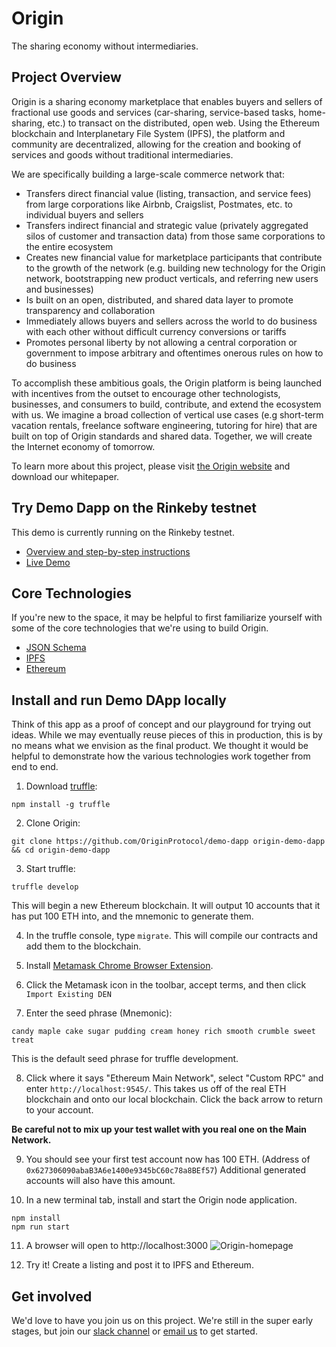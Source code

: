 # Origin
The sharing economy without intermediaries.

## Project Overview

Origin is a sharing economy marketplace that enables buyers and sellers of fractional use goods and services (car-sharing, service-based tasks, home-sharing, etc.) to transact on the distributed, open web. Using the Ethereum blockchain and Interplanetary File System (IPFS), the platform and community are decentralized, allowing for the creation and booking of services and goods without traditional intermediaries.

We are specifically building a large-scale commerce network that:
* Transfers direct financial value (listing, transaction, and service fees) from large corporations like Airbnb, Craigslist, Postmates, etc. to individual buyers and sellers
* Transfers indirect financial and strategic value (privately aggregated silos of customer and transaction data) from those same corporations to the entire ecosystem
* Creates new financial value for marketplace participants that contribute to the growth of the network (e.g. building new technology for the Origin network, bootstrapping new product verticals, and referring new users and businesses)
* Is built on an open, distributed, and shared data layer to promote transparency and collaboration
* Immediately allows buyers and sellers across the world to do business with each other without difficult currency conversions or tariffs
* Promotes personal liberty by not allowing a central corporation or government to impose arbitrary and oftentimes onerous rules on how to do business

To accomplish these ambitious goals, the Origin platform is being launched with incentives from the outset to encourage other technologists, businesses, and consumers to build, contribute, and extend the ecosystem with us. We imagine a broad collection of vertical use cases (e.g short-term vacation rentals, freelance software engineering, tutoring for hire) that are built on top of Origin standards and shared data. Together, we will create the Internet economy of tomorrow.

To learn more about this project, please visit [the Origin website](https://www.originprotocol.com) and download our whitepaper.

## Try Demo Dapp on the Rinkeby testnet

This demo is currently running on the Rinkeby testnet.
- [Overview and step-by-step instructions](https://medium.com/originprotocol/origin-demo-dapp-is-now-live-on-testnet-835ae201c58) 
- [Live Demo](http://demo.originprotocol.com)


## Core Technologies

If you're new to the space, it may be helpful to first familiarize yourself with some of the core technologies that we're using to build Origin.

 * [JSON Schema](http://json-schema.org/)
 * [IPFS](https://ipfs.io/)
 * [Ethereum](https://www.ethereum.org/)

## Install and run Demo DApp locally

Think of this app as a proof of concept and our playground for trying out ideas. While we may eventually reuse pieces of this in production, this is by no means what we envision as the final product. We thought it would be helpful to demonstrate how the various technologies work together from end to end.


1. Download [truffle](http://truffleframework.com/):
```
npm install -g truffle
```
2. Clone Origin:
```
git clone https://github.com/OriginProtocol/demo-dapp origin-demo-dapp && cd origin-demo-dapp
```
3. Start truffle:
```
truffle develop
```
 This will begin a new Ethereum blockchain. It will output 10 accounts that it has put 100 ETH into, and the mnemonic to generate them.

4. In the truffle console, type `migrate`. This will compile our contracts and add them to the blockchain.

5. Install [Metamask Chrome Browser Extension](https://metamask.io/).

6. Click the Metamask icon in the toolbar, accept terms, and then click `Import Existing DEN`

7. Enter the seed phrase (Mnemonic):
```
candy maple cake sugar pudding cream honey rich smooth crumble sweet treat
```
 This is the default seed phrase for truffle development.

8. Click where it says "Ethereum Main Network", select "Custom RPC" and enter `http://localhost:9545/`. This takes us off of the real ETH blockchain and onto our local blockchain. Click the back arrow to return to your account.

 **Be careful not to mix up your test wallet with you real one on the Main Network.**

9. You should see your first test account now has 100 ETH. (Address of `0x627306090abaB3A6e1400e9345bC60c78a8BEf57`) Additional generated accounts will also have this amount.

10. In a new terminal tab, install and start the Origin node application.
```
npm install
npm run start
```

11. A browser will open to http://localhost:3000
![Origin-homepage](https://user-images.githubusercontent.com/673455/34650232-ca4df39c-f37a-11e7-9b18-18861f282dff.png)

12. Try it! Create a listing and post it to IPFS and Ethereum.

## Get involved

We'd love to have you join us on this project.  We're still in the super early stages, but join our [slack channel](http://slack.originprotocol.com) or [email us](mailto:founders@originprotocol.com) to get started.

